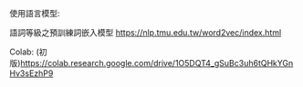 
使用語言模型:

語詞等級之預訓練詞嵌入模型
https://nlp.tmu.edu.tw/word2vec/index.html


Colab:
(初版)https://colab.research.google.com/drive/1O5DQT4_gSuBc3uh6tQHkYGnHv3sEzhP9
